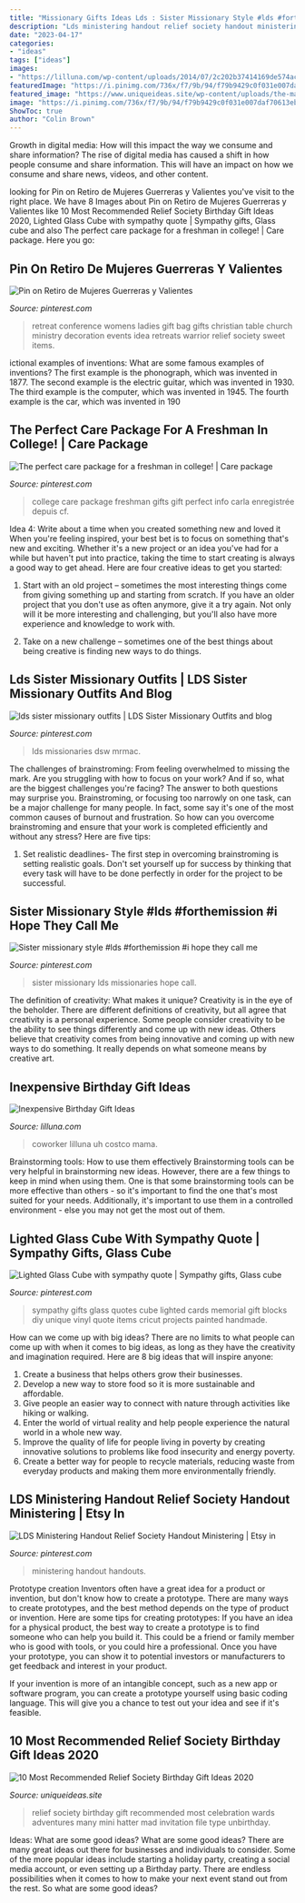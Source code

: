 ```yaml
---
title: "Missionary Gifts Ideas Lds : Sister Missionary Style #lds #forthemission #i Hope They Call Me"
description: "Lds ministering handout relief society handout ministering"
date: "2023-04-17"
categories:
- "ideas"
tags: ["ideas"]
images:
- "https://lilluna.com/wp-content/uploads/2014/07/2c202b37414169de574ac74a714d75c3.jpg"
featuredImage: "https://i.pinimg.com/736x/f7/9b/94/f79b9429c0f031e007daf70613ebfb5b--missionary-pictures-sister-missionaries.jpg"
featured_image: "https://www.uniqueideas.site/wp-content/uploads/the-many-mini-adventures-of-the-wards-relief-society-birthday-1.jpg"
image: "https://i.pinimg.com/736x/f7/9b/94/f79b9429c0f031e007daf70613ebfb5b--missionary-pictures-sister-missionaries.jpg"
ShowToc: true
author: "Colin Brown"
---
```



Growth in digital media: How will this impact the way we consume and share information?
The rise of digital media has caused a shift in how people consume and share information. This will have an impact on how we consume and share news, videos, and other content.

	

		
looking for Pin on Retiro de Mujeres Guerreras y Valientes you've visit to the right place. We have 8 Images about Pin on Retiro de Mujeres Guerreras y Valientes like 10 Most Recommended Relief Society Birthday Gift Ideas 2020, Lighted Glass Cube with sympathy quote | Sympathy gifts, Glass cube and also The perfect care package for a freshman in college! | Care package. Here you go:
		
    
## Pin On Retiro De Mujeres Guerreras Y Valientes

<img loading=lazy src="https://i.pinimg.com/originals/bd/bb/53/bdbb53b3bee9764de9ea6060ca9cff18.jpg" onerror="this.onerror=null;this.src='https://tse4.mm.bing.net/th?id=OIP.NxHCkiTzQZ3ATBlfZ0e8JwHaLH&amp;pid=15.1';" alt="Pin on Retiro de Mujeres Guerreras y Valientes">

_Source: pinterest.com_

>retreat conference womens ladies gift bag gifts christian table church ministry decoration events idea retreats warrior relief society sweet items. 

	

ictional examples of inventions: What are some famous examples of inventions?
The first example is the phonograph, which was invented in 1877. The second example is the electric guitar, which was invented in 1930. The third example is the computer, which was invented in 1945. The fourth example is the car, which was invented in 190
    
## The Perfect Care Package For A Freshman In College! | Care Package

<img loading=lazy src="https://i.pinimg.com/736x/e0/46/38/e0463810cfb4ce96f5ec0d1cc5cc570e.jpg" onerror="this.onerror=null;this.src='https://tse2.mm.bing.net/th?id=OIP.xiwH8t0KHmZQ73okB8bvIQHaJ3&amp;pid=15.1';" alt="The perfect care package for a freshman in college! | Care package">

_Source: pinterest.com_

>college care package freshman gifts gift perfect info carla enregistrée depuis cf. 

	

Idea 4: Write about a time when you created something new and loved it
When you're feeling inspired, your best bet is to focus on something that's new and exciting. Whether it's a new project or an idea you've had for a while but haven't put into practice, taking the time to start creating is always a good way to get ahead. Here are four creative ideas to get you started: 
1. Start with an old project – sometimes the most interesting things come from giving something up and starting from scratch. If you have an older project that you don't use as often anymore, give it a try again. Not only will it be more interesting and challenging, but you'll also have more experience and knowledge to work with.

2. Take on a new challenge – sometimes one of the best things about being creative is finding new ways to do things.

    
## Lds Sister Missionary Outfits | LDS Sister Missionary Outfits And Blog

<img loading=lazy src="https://i.pinimg.com/736x/c9/ba/a1/c9baa17b608fa9198839d74feb4c7819--sister-missionaries-mormon.jpg" onerror="this.onerror=null;this.src='https://tse1.mm.bing.net/th?id=OIP.4yurfpp2v_jZPHMyTUAVfQDHEs&amp;pid=15.1';" alt="lds sister missionary outfits | LDS Sister Missionary Outfits and blog">

_Source: pinterest.com_

>lds missionaries dsw mrmac. 

	

The challenges of brainstroming: From feeling overwhelmed to missing the mark.
Are you struggling with how to focus on your work? And if so, what are the biggest challenges you're facing? The answer to both questions may surprise you. Brainstroming, or focusing too narrowly on one task, can be a major challenge for many people. In fact, some say it's one of the most common causes of burnout and frustration. 
So how can you overcome brainstroming and ensure that your work is completed efficiently and without any stress? Here are five tips: 

1. Set realistic deadlines- The first step in overcoming brainstroming is setting realistic goals. Don't set yourself up for success by thinking that every task will have to be done perfectly in order for the project to be successful.

    
## Sister Missionary Style #lds #forthemission #i Hope They Call Me

<img loading=lazy src="https://i.pinimg.com/736x/f7/9b/94/f79b9429c0f031e007daf70613ebfb5b--missionary-pictures-sister-missionaries.jpg" onerror="this.onerror=null;this.src='https://tse3.mm.bing.net/th?id=OIP.7E-C2j7XXEbshqGYU8DJmAHaQ1&amp;pid=15.1';" alt="Sister missionary style #lds #forthemission #i hope they call me">

_Source: pinterest.com_

>sister missionary lds missionaries hope call. 

	

The definition of creativity: What makes it unique?
Creativity is in the eye of the beholder. There are different definitions of creativity, but all agree that creativity is a personal experience. Some people consider creativity to be the ability to see things differently and come up with new ideas. Others believe that creativity comes from being innovative and coming up with new ways to do something. It really depends on what someone means by creative art.

    
## Inexpensive Birthday Gift Ideas

<img loading=lazy src="https://lilluna.com/wp-content/uploads/2014/07/2c202b37414169de574ac74a714d75c3.jpg" onerror="this.onerror=null;this.src='https://tse4.mm.bing.net/th?id=OIP.Gt-RygIRfd8D_vHrxAIOLAHaLH&amp;pid=15.1';" alt="Inexpensive Birthday Gift Ideas">

_Source: lilluna.com_

>coworker lilluna uh costco mama. 

	

Brainstorming tools: How to use them effectively
Brainstorming tools can be very helpful in brainstorming new ideas. However, there are a few things to keep in mind when using them. One is that some brainstorming tools can be more effective than others - so it's important to find the one that's most suited for your needs. Additionally, it's important to use them in a controlled environment - else you may not get the most out of them.

    
## Lighted Glass Cube With Sympathy Quote | Sympathy Gifts, Glass Cube

<img loading=lazy src="https://i.pinimg.com/736x/9d/28/9f/9d289f4f68ef61b452c17c49b3bbb786--sympathy-quotes-sympathy-gifts.jpg" onerror="this.onerror=null;this.src='https://tse4.mm.bing.net/th?id=OIP.yNFXTd64FVgKwwN-0e5tYAHaJ4&amp;pid=15.1';" alt="Lighted Glass Cube with sympathy quote | Sympathy gifts, Glass cube">

_Source: pinterest.com_

>sympathy gifts glass quotes cube lighted cards memorial gift blocks diy unique vinyl quote items cricut projects painted handmade. 

	

How can we come up with big ideas?
There are no limits to what people can come up with when it comes to big ideas, as long as they have the creativity and imagination required. Here are 8 big ideas that will inspire anyone:
1. Create a business that helps others grow their businesses. 
2. Develop a new way to store food so it is more sustainable and affordable. 
3. Give people an easier way to connect with nature through activities like hiking or walking. 
4. Enter the world of virtual reality and help people experience the natural world in a whole new way. 
5. Improve the quality of life for people living in poverty by creating innovative solutions to problems like food insecurity and energy poverty. 
6. Create a better way for people to recycle materials, reducing waste from everyday products and making them more environmentally friendly. 

    
## LDS Ministering Handout Relief Society Handout Ministering | Etsy In

<img loading=lazy src="https://i.pinimg.com/736x/1c/54/8d/1c548dc9ffa4f8557ef403c90a07fa3b.jpg" onerror="this.onerror=null;this.src='https://tse2.mm.bing.net/th?id=OIP.O0qxwjEhTK1HUyhW91anvwHaLG&amp;pid=15.1';" alt="LDS Ministering Handout Relief Society Handout Ministering | Etsy in">

_Source: pinterest.com_

>ministering handout handouts. 

	

Prototype creation
Inventors often have a great idea for a product or invention, but don't know how to create a prototype. There are many ways to create prototypes, and the best method depends on the type of product or invention. Here are some tips for creating prototypes:
If you have an idea for a physical product, the best way to create a prototype is to find someone who can help you build it. This could be a friend or family member who is good with tools, or you could hire a professional. Once you have your prototype, you can show it to potential investors or manufacturers to get feedback and interest in your product.

If your invention is more of an intangible concept, such as a new app or software program, you can create a prototype yourself using basic coding language. This will give you a chance to test out your idea and see if it's feasible.

    
## 10 Most Recommended Relief Society Birthday Gift Ideas 2020

<img loading=lazy src="https://www.uniqueideas.site/wp-content/uploads/the-many-mini-adventures-of-the-wards-relief-society-birthday-1.jpg" onerror="this.onerror=null;this.src='https://tse3.mm.bing.net/th?id=OIP.HeaQlfvXnsq9DA5uZvtumwHaJ4&amp;pid=15.1';" alt="10 Most Recommended Relief Society Birthday Gift Ideas 2020">

_Source: uniqueideas.site_

>relief society birthday gift recommended most celebration wards adventures many mini hatter mad invitation file type unbirthday. 

	

Ideas: What are some good ideas?
What are some good ideas?
There are many great ideas out there for businesses and individuals to consider. Some of the more popular ideas include starting a holiday party, creating a social media account, or even setting up a Birthday party. There are endless possibilities when it comes to how to make your next event stand out from the rest. So what are some good ideas?

